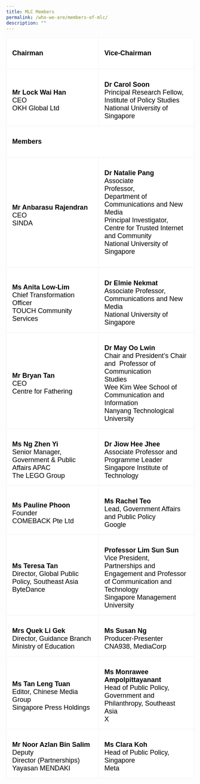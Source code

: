 ```yaml
---
title: MLC Members
permalink: /who-we-are/members-of-mlc/
description: ""
---
```



         

<table class="MsoNormalTable" border="1" cellspacing="0" cellpadding="0" width="100%" style="width:100.0%;background:white;border-collapse:collapse;border:none;
 mso-border-alt:solid #F0F0F0 .75pt;mso-yfti-tbllook:1184;mso-padding-alt:10.0pt 10.0pt 10.0pt 10.0pt"><tbody><tr style="mso-yfti-irow:0;mso-yfti-firstrow:yes"><td width="50%" style="width:50.64%;border:solid #F0F0F0 1.0pt;mso-border-alt:
  solid #F0F0F0 .75pt;padding:11.25pt 11.25pt 11.25pt 11.25pt"><p class="MsoNormal" style="mso-margin-top-alt:auto;mso-margin-bottom-alt:auto;
  line-height:normal;mso-outline-level:3"><b><span style="font-size:13.5pt;
  font-family:&quot;Arial&quot;,sans-serif;mso-fareast-font-family:&quot;Times New Roman&quot;;
  color:black">Chairman</span></b></p></td><td width="49%" style="width:49.36%;border:solid #F0F0F0 1.0pt;border-left:
  none;mso-border-left-alt:solid #F0F0F0 .75pt;mso-border-alt:solid #F0F0F0 .75pt;
  padding:11.25pt 11.25pt 11.25pt 11.25pt"><p class="MsoNormal" style="mso-margin-top-alt:auto;mso-margin-bottom-alt:auto;
  line-height:normal;mso-outline-level:3"><b><span style="font-size:13.5pt;
  font-family:&quot;Arial&quot;,sans-serif;mso-fareast-font-family:&quot;Times New Roman&quot;;
  color:black">Vice-Chairman</span></b></p></td></tr><tr style="mso-yfti-irow:1"><td width="50%" style="width:50.64%;border:solid #F0F0F0 1.0pt;border-top:
  none;mso-border-top-alt:solid #F0F0F0 .75pt;mso-border-alt:solid #F0F0F0 .75pt;
  padding:11.25pt 11.25pt 11.25pt 11.25pt"><p class="MsoNormal" style="margin-bottom:0cm;line-height:normal"><b><span style="font-size:13.5pt;font-family:&quot;Arial&quot;,sans-serif;mso-fareast-font-family:
  &quot;Times New Roman&quot;;color:black">Mr Lock Wai Han</span></b><span style="font-size:13.5pt;font-family:&quot;Arial&quot;,sans-serif;mso-fareast-font-family:
  &quot;Times New Roman&quot;;color:black"><br>CEO<br>OKH Global Ltd</span></p></td><td width="49%" style="width:49.36%;border-top:none;border-left:none;
  border-bottom:solid #F0F0F0 1.0pt;border-right:solid #F0F0F0 1.0pt;
  mso-border-top-alt:solid #F0F0F0 .75pt;mso-border-left-alt:solid #F0F0F0 .75pt;
  mso-border-alt:solid #F0F0F0 .75pt;padding:11.25pt 11.25pt 11.25pt 11.25pt"><p class="MsoNormal" style="margin-bottom:0cm;line-height:normal"><b><span style="font-size:13.5pt;font-family:&quot;Arial&quot;,sans-serif;mso-fareast-font-family:
  &quot;Times New Roman&quot;;color:black">Dr Carol Soon</span></b><span style="font-size:13.5pt;font-family:&quot;Arial&quot;,sans-serif;mso-fareast-font-family:
  &quot;Times New Roman&quot;;color:black"><br>Principal Research Fellow, Institute of Policy Studies<br>National University of Singapore</span></p></td></tr><tr style="mso-yfti-irow:2"><td width="100%" colspan="2" style="width:100.0%;border:solid #F0F0F0 1.0pt;
  border-top:none;mso-border-top-alt:solid #F0F0F0 .75pt;mso-border-alt:solid #F0F0F0 .75pt;
  padding:11.25pt 11.25pt 11.25pt 11.25pt"><p class="MsoNormal" style="mso-margin-top-alt:auto;mso-margin-bottom-alt:auto;
  line-height:normal;mso-outline-level:3"><b><span style="font-size:13.5pt;
  font-family:&quot;Arial&quot;,sans-serif;mso-fareast-font-family:&quot;Times New Roman&quot;;
  color:black">Members</span></b></p></td></tr><tr style="mso-yfti-irow:3"><td width="50%" style="width:50.64%;border:solid #F0F0F0 1.0pt;border-top:
  none;mso-border-top-alt:solid #F0F0F0 .75pt;mso-border-alt:solid #F0F0F0 .75pt;
  padding:11.25pt 11.25pt 11.25pt 11.25pt"><p class="MsoNormal" style="margin-bottom:0cm;line-height:normal"><b><span style="font-size:13.5pt;font-family:&quot;Arial&quot;,sans-serif;mso-fareast-font-family:
  &quot;Times New Roman&quot;;color:black">Mr Anbarasu Rajendran</span></b><span style="font-size:13.5pt;font-family:&quot;Arial&quot;,sans-serif;mso-fareast-font-family:
  &quot;Times New Roman&quot;;color:black"><br>CEO<br>SINDA</span></p></td><td width="49%" style="width:49.36%;border-top:none;border-left:none;
  border-bottom:solid #F0F0F0 1.0pt;border-right:solid #F0F0F0 1.0pt;
  mso-border-top-alt:solid #F0F0F0 .75pt;mso-border-left-alt:solid #F0F0F0 .75pt;
  mso-border-alt:solid #F0F0F0 .75pt;padding:11.25pt 11.25pt 11.25pt 11.25pt"><p class="MsoNormal" style="mso-margin-top-alt:auto;mso-margin-bottom-alt:auto;
  line-height:normal"><b><span style="font-size:13.5pt;font-family:&quot;Arial&quot;,sans-serif;
  mso-fareast-font-family:&quot;Times New Roman&quot;;color:black">Dr Natalie Pang</span></b><span style="font-size:13.5pt;font-family:&quot;Arial&quot;,sans-serif;mso-fareast-font-family:
  &quot;Times New Roman&quot;;color:black"><br>Associate Professor,<span style="mso-spacerun:yes">&nbsp;&nbsp;&nbsp;&nbsp;&nbsp;&nbsp;&nbsp;&nbsp;&nbsp;&nbsp;&nbsp;&nbsp;&nbsp; </span>Department of Communications and New Media<br>Principal Investigator,<br>Centre for Trusted Internet and Community<br>National University of Singapore</span></p></td></tr><tr style="mso-yfti-irow:4"><td width="50%" style="width:50.64%;border:solid #F0F0F0 1.0pt;border-top:
  none;mso-border-top-alt:solid #F0F0F0 .75pt;mso-border-alt:solid #F0F0F0 .75pt;
  padding:11.25pt 11.25pt 11.25pt 11.25pt"><p class="MsoNormal" style="margin-bottom:0cm;line-height:normal"><b><span style="font-size:13.5pt;font-family:&quot;Arial&quot;,sans-serif;mso-fareast-font-family:
  &quot;Times New Roman&quot;;color:black">Ms Anita Low-Lim</span></b><span style="font-size:13.5pt;font-family:&quot;Arial&quot;,sans-serif;mso-fareast-font-family:
  &quot;Times New Roman&quot;;color:black"><br>Chief Transformation Officer<br>TOUCH Community Services</span></p></td><td width="49%" style="width:49.36%;border-top:none;border-left:none;
  border-bottom:solid #F0F0F0 1.0pt;border-right:solid #F0F0F0 1.0pt;
  mso-border-top-alt:solid #F0F0F0 .75pt;mso-border-left-alt:solid #F0F0F0 .75pt;
  mso-border-alt:solid #F0F0F0 .75pt;padding:11.25pt 11.25pt 11.25pt 11.25pt"><p class="MsoNormal" style="margin-bottom:0cm;line-height:normal"><b><span style="font-size:13.5pt;font-family:&quot;Arial&quot;,sans-serif;mso-fareast-font-family:
  &quot;Times New Roman&quot;;color:black">Dr Elmie Nekmat</span></b><span style="font-size:13.5pt;font-family:&quot;Arial&quot;,sans-serif;mso-fareast-font-family:
  &quot;Times New Roman&quot;;color:black"><br>Associate Professor, Communications and New Media<br>National University of Singapore</span></p></td></tr><tr style="mso-yfti-irow:5"><td width="50%" style="width:50.64%;border:solid #F0F0F0 1.0pt;border-top:
  none;mso-border-top-alt:solid #F0F0F0 .75pt;mso-border-alt:solid #F0F0F0 .75pt;
  padding:11.25pt 11.25pt 11.25pt 11.25pt"><p class="MsoNormal" style="margin-bottom:0cm;line-height:normal"><b><span style="font-size:13.5pt;font-family:&quot;Arial&quot;,sans-serif;mso-fareast-font-family:
  &quot;Times New Roman&quot;;color:black">Mr Bryan Tan<br></span></b><span style="font-size:13.5pt;font-family:&quot;Arial&quot;,sans-serif;
  mso-fareast-font-family:&quot;Times New Roman&quot;;color:black">CEO<br>Centre for Fathering</span></p></td><td width="49%" style="width:49.36%;border-top:none;border-left:none;
  border-bottom:solid #F0F0F0 1.0pt;border-right:solid #F0F0F0 1.0pt;
  mso-border-top-alt:solid #F0F0F0 .75pt;mso-border-left-alt:solid #F0F0F0 .75pt;
  mso-border-alt:solid #F0F0F0 .75pt;padding:11.25pt 11.25pt 11.25pt 11.25pt"><p class="MsoNormal" style="margin-bottom:0cm;line-height:normal"><b><span style="font-size:13.5pt;font-family:&quot;Arial&quot;,sans-serif;mso-fareast-font-family:
  &quot;Times New Roman&quot;;color:black">Dr May Oo Lwin</span></b><span style="font-size:13.5pt;font-family:&quot;Arial&quot;,sans-serif;mso-fareast-font-family:
  &quot;Times New Roman&quot;;color:black"><br>Chair and President’s Chair and <span style="mso-spacerun:yes">&nbsp;</span>Professor of Communication Studies<span style="mso-spacerun:yes">&nbsp;&nbsp;&nbsp;&nbsp;&nbsp;&nbsp;&nbsp;&nbsp;&nbsp;&nbsp;&nbsp;&nbsp;&nbsp;&nbsp;&nbsp;&nbsp;&nbsp;&nbsp;&nbsp;&nbsp;&nbsp;&nbsp;&nbsp;&nbsp;&nbsp;&nbsp;&nbsp;&nbsp;&nbsp;&nbsp;&nbsp;&nbsp;&nbsp; </span>Wee Kim Wee School of Communication and Information<br>Nanyang Technological University</span></p></td></tr><tr style="mso-yfti-irow:6"><td width="50%" style="width:50.64%;border:solid #F0F0F0 1.0pt;border-top:
  none;mso-border-top-alt:solid #F0F0F0 .75pt;mso-border-alt:solid #F0F0F0 .75pt;
  padding:11.25pt 11.25pt 11.25pt 11.25pt"><p class="MsoNormal" style="margin-bottom:0cm;line-height:normal"><b><span style="font-size:13.5pt;font-family:&quot;Arial&quot;,sans-serif;mso-fareast-font-family:
  &quot;Times New Roman&quot;;color:black">Ms Ng Zhen Yi</span></b><span style="font-size:13.5pt;font-family:&quot;Arial&quot;,sans-serif;mso-fareast-font-family:
  &quot;Times New Roman&quot;;color:black"><br>Senior Manager, Government &amp; Public Affairs APAC<br>The LEGO Group</span></p></td><td width="49%" style="width:49.36%;border-top:none;border-left:none;
  border-bottom:solid #F0F0F0 1.0pt;border-right:solid #F0F0F0 1.0pt;
  mso-border-top-alt:solid #F0F0F0 .75pt;mso-border-left-alt:solid #F0F0F0 .75pt;
  mso-border-alt:solid #F0F0F0 .75pt;padding:11.25pt 11.25pt 11.25pt 11.25pt"><p class="MsoNormal" style="margin-bottom:0cm;line-height:normal"><b><span style="font-size:13.5pt;font-family:&quot;Arial&quot;,sans-serif;mso-fareast-font-family:
  &quot;Times New Roman&quot;;color:black">Dr Jiow Hee Jhee</span></b><span style="font-size:13.5pt;font-family:&quot;Arial&quot;,sans-serif;mso-fareast-font-family:
  &quot;Times New Roman&quot;;color:black"><br>Associate Professor and Programme Leader&nbsp;<br>Singapore Institute of Technology</span></p></td></tr><tr style="mso-yfti-irow:7"><td width="50%" style="width:50.64%;border:solid #F0F0F0 1.0pt;border-top:
  none;mso-border-top-alt:solid #F0F0F0 .75pt;mso-border-alt:solid #F0F0F0 .75pt;
  padding:11.25pt 11.25pt 11.25pt 11.25pt"><p class="MsoNormal" style="margin-bottom:0cm;line-height:normal"><b><span style="font-size:13.5pt;font-family:&quot;Arial&quot;,sans-serif;mso-fareast-font-family:
  &quot;Times New Roman&quot;;color:black">Ms Pauline Phoon</span></b><span style="font-size:13.5pt;font-family:&quot;Arial&quot;,sans-serif;mso-fareast-font-family:
  &quot;Times New Roman&quot;;color:black"><br>Founder<br>COMEBACK Pte Ltd</span></p></td><td width="49%" style="width:49.36%;border-top:none;border-left:none;
  border-bottom:solid #F0F0F0 1.0pt;border-right:solid #F0F0F0 1.0pt;
  mso-border-top-alt:solid #F0F0F0 .75pt;mso-border-left-alt:solid #F0F0F0 .75pt;
  mso-border-alt:solid #F0F0F0 .75pt;padding:11.25pt 11.25pt 11.25pt 11.25pt"><p class="MsoNormal" style="margin-bottom:0cm;line-height:normal"><b><span style="font-size:13.5pt;font-family:&quot;Arial&quot;,sans-serif;mso-fareast-font-family:
  &quot;Times New Roman&quot;;color:black">Ms Rachel Teo<br></span></b><span style="font-size:13.5pt;font-family:&quot;Arial&quot;,sans-serif;
  mso-fareast-font-family:&quot;Times New Roman&quot;;color:black">Lead, Government Affairs and Public Policy<br>Google</span></p></td></tr><tr style="mso-yfti-irow:8"><td width="50%" style="width:50.64%;border:solid #F0F0F0 1.0pt;border-top:
  none;mso-border-top-alt:solid #F0F0F0 .75pt;mso-border-alt:solid #F0F0F0 .75pt;
  padding:11.25pt 11.25pt 11.25pt 11.25pt"><p class="MsoNormal" style="margin-bottom:0cm;line-height:normal"><b><span style="font-size:13.5pt;font-family:&quot;Arial&quot;,sans-serif;mso-fareast-font-family:
  &quot;Times New Roman&quot;;color:black">Ms Teresa Tan</span></b><span style="font-size:13.5pt;font-family:&quot;Arial&quot;,sans-serif;mso-fareast-font-family:
  &quot;Times New Roman&quot;;color:black"><br>Director, Global Public Policy, Southeast Asia<br>ByteDance</span></p></td><td width="49%" style="width:49.36%;border-top:none;border-left:none;
  border-bottom:solid #F0F0F0 1.0pt;border-right:solid #F0F0F0 1.0pt;
  mso-border-top-alt:solid #F0F0F0 .75pt;mso-border-left-alt:solid #F0F0F0 .75pt;
  mso-border-alt:solid #F0F0F0 .75pt;padding:11.25pt 11.25pt 11.25pt 11.25pt"><p class="MsoNormal" style="margin-bottom:0cm;line-height:normal"><b><span style="font-size:13.5pt;font-family:&quot;Arial&quot;,sans-serif;mso-fareast-font-family:
  &quot;Times New Roman&quot;;color:black">Professor Lim Sun Sun</span></b><span style="font-size:13.5pt;font-family:&quot;Arial&quot;,sans-serif;mso-fareast-font-family:
  &quot;Times New Roman&quot;;color:black"><br>Vice President, Partnerships and Engagement and Professor of Communication and Technology<br>Singapore Management University</span></p></td></tr><tr style="mso-yfti-irow:9"><td width="50%" style="width:50.64%;border:solid #F0F0F0 1.0pt;border-top:
  none;mso-border-top-alt:solid #F0F0F0 .75pt;mso-border-alt:solid #F0F0F0 .75pt;
  padding:11.25pt 11.25pt 11.25pt 11.25pt"><p class="MsoNormal" style="margin-bottom:0cm;line-height:normal"><b><span style="font-size:13.5pt;font-family:&quot;Arial&quot;,sans-serif;mso-fareast-font-family:
  &quot;Times New Roman&quot;;color:black">Mrs Quek Li Gek</span></b><span style="font-size:13.5pt;font-family:&quot;Arial&quot;,sans-serif;mso-fareast-font-family:
  &quot;Times New Roman&quot;;color:black"><br>Director, Guidance Branch<br>Ministry of Education</span></p></td><td width="49%" style="width:49.36%;border-top:none;border-left:none;
  border-bottom:solid #F0F0F0 1.0pt;border-right:solid #F0F0F0 1.0pt;
  mso-border-top-alt:solid #F0F0F0 .75pt;mso-border-left-alt:solid #F0F0F0 .75pt;
  mso-border-alt:solid #F0F0F0 .75pt;padding:11.25pt 11.25pt 11.25pt 11.25pt"><p class="MsoNormal" style="margin-bottom:0cm;line-height:normal"><b><span style="font-size:13.5pt;font-family:&quot;Arial&quot;,sans-serif;mso-fareast-font-family:
  &quot;Times New Roman&quot;;color:black">Ms Susan Ng</span></b><span style="font-size:
  13.5pt;font-family:&quot;Arial&quot;,sans-serif;mso-fareast-font-family:&quot;Times New Roman&quot;;
  color:black"><br>Producer-Presenter<br>CNA938, MediaCorp</span></p></td></tr><tr style="mso-yfti-irow:10"><td width="50%" style="width:50.64%;border:solid #F0F0F0 1.0pt;border-top:
  none;mso-border-top-alt:solid #F0F0F0 .75pt;mso-border-alt:solid #F0F0F0 .75pt;
  padding:11.25pt 11.25pt 11.25pt 11.25pt"><p class="MsoNormal" style="margin-bottom:0cm;line-height:normal"><b><span style="font-size:13.5pt;font-family:&quot;Arial&quot;,sans-serif;mso-fareast-font-family:
  &quot;Times New Roman&quot;;color:black">Ms Tan Leng Tuan</span></b><span style="font-size:13.5pt;font-family:&quot;Arial&quot;,sans-serif;mso-fareast-font-family:
  &quot;Times New Roman&quot;;color:black"><br>Editor, Chinese Media Group<br>Singapore Press Holdings</span></p></td><td width="49%" style="width:49.36%;border-top:none;border-left:none;
  border-bottom:solid #F0F0F0 1.0pt;border-right:solid #F0F0F0 1.0pt;
  mso-border-top-alt:solid #F0F0F0 .75pt;mso-border-left-alt:solid #F0F0F0 .75pt;
  mso-border-alt:solid #F0F0F0 .75pt;padding:11.25pt 11.25pt 11.25pt 11.25pt"><p class="MsoNormal" style="margin-bottom:0cm;line-height:normal"><b><span style="font-size:13.5pt;font-family:&quot;Arial&quot;,sans-serif;mso-fareast-font-family:
  &quot;Times New Roman&quot;;color:black">Ms Monrawee Ampolpittayanant</span></b><span style="font-size:13.5pt;font-family:&quot;Arial&quot;,sans-serif;mso-fareast-font-family:
  &quot;Times New Roman&quot;;color:black"><br>Head of Public Policy, Government and Philanthropy, Southeast Asia<br>X</span></p></td></tr><tr style="mso-yfti-irow:11;mso-yfti-lastrow:yes"><td width="50%" style="width:50.64%;border:solid #F0F0F0 1.0pt;border-top:
  none;mso-border-top-alt:solid #F0F0F0 .75pt;mso-border-alt:solid #F0F0F0 .75pt;
  padding:11.25pt 11.25pt 11.25pt 11.25pt"><p class="MsoNormal" style="margin-bottom:0cm;line-height:normal"><b><span style="font-size:13.5pt;font-family:&quot;Arial&quot;,sans-serif;mso-fareast-font-family:
  &quot;Times New Roman&quot;;color:black">Mr Noor Azlan Bin Salim</span></b><span style="font-size:13.5pt;font-family:&quot;Arial&quot;,sans-serif;mso-fareast-font-family:
  &quot;Times New Roman&quot;;color:black"><br>Deputy Director&nbsp;(Partnerships)<br>Yayasan MENDAKI</span></p></td><td width="49%" style="width:49.36%;border-top:none;border-left:none;
  border-bottom:solid #F0F0F0 1.0pt;border-right:solid #F0F0F0 1.0pt;
  mso-border-top-alt:solid #F0F0F0 .75pt;mso-border-left-alt:solid #F0F0F0 .75pt;
  mso-border-alt:solid #F0F0F0 .75pt;padding:11.25pt 11.25pt 11.25pt 11.25pt"><p class="MsoNormal" style="margin-bottom:0cm;line-height:normal"><b><span style="font-size:13.5pt;font-family:&quot;Arial&quot;,sans-serif;mso-fareast-font-family:
  &quot;Times New Roman&quot;;color:black">Ms Clara Koh</span></b><span style="font-size:
  13.5pt;font-family:&quot;Arial&quot;,sans-serif;mso-fareast-font-family:&quot;Times New Roman&quot;;
  color:black"><br>Head of Public Policy, Singapore<br>Meta</span></p></td></tr></tbody></table>
